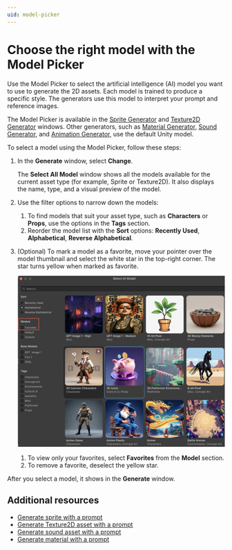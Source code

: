 ```yaml
---
uid: model-picker
---
```


# Choose the right model with the Model Picker

Use the Model Picker to select the artificial intelligence (AI) model you want to use to generate the 2D assets. Each model is trained to produce a specific style. The generators use this model to interpret your prompt and reference images.

The Model Picker is available in the [Sprite Generator](xref:sprite-overview) and [Texture2D Generator](xref:texture2d-overview) windows. Other generators, such as [Material Generator](xref:material-overview), [Sound Generator](xref:sound-intro), and [Animation Generator](xref:animation-intro), use the default Unity model.

To select a model using the Model Picker, follow these steps:

1. In the **Generate** window, select **Change**.

   The **Select All Model** window shows all the models available for the current asset type (for example, Sprite or Texture2D). It also displays the name, type, and a visual preview of the model.

1. Use the filter options to narrow down the models:

   1. To find models that suit your asset type, such as **Characters** or **Props**, use the options in the **Tags** section.
   1. Reorder the model list with the **Sort** options: **Recently Used**, **Alphabetical**, **Reverse Alphabetical**.

1. (Optional) To mark a model as a favorite, move your pointer over the model thumbnail and select the white star in the top-right corner. The star turns yellow when marked as favorite.

    ![Select AI Model window with models, one marked as a favorite with a yellow star.](../../images/favorite.png)

   1. To view only your favorites, select **Favorites** from the **Model** section.
   2. To remove a favorite, deselect the yellow star.

After you select a model, it shows in the **Generate** window.

## Additional resources

* [Generate sprite with a prompt](xref:generate-sprite)
* [Generate Texture2D asset with a prompt](xref:generate-texture2d)
* [Generate sound asset with a prompt](xref:sound-prompt)
* [Generate material with a prompt](xref:material-generate-prompt)
